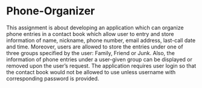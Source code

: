 # Phone-Organizer
This assignment is about developing an application which can organize phone entries in a contact book which allow user to entry and store information of name, nickname, phone number, email address, last-call date and time. Moreover, users are allowed to store the entries under one of three groups specified by the user: Family, Friend or Junk. Also, the information of phone entries under a user-given group can be displayed or removed upon the user’s request. The application requires user login so that the contact book would not be allowed to use unless username with corresponding password is provided.
